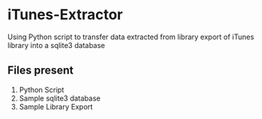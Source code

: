 # iTunes-Extractor
Using Python script to transfer data extracted from library export of iTunes library into a sqlite3 database
## Files present
1. Python Script
2. Sample sqlite3 database
3. Sample Library Export
